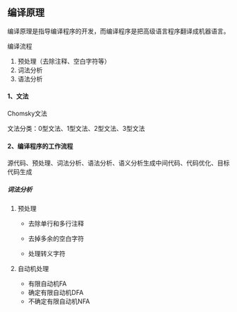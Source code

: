 ## 编译原理

编译原理是指导编译程序的开发，而编译程序是把高级语言程序翻译成机器语言。

编译流程

1. 预处理（去除注释、空白字符等）
2. 词法分析
3. 语法分析

#### 1、文法

Chomsky文法

文法分类：0型文法、1型文法、2型文法、3型文法

#### 2、编译程序的工作流程

源代码、预处理、词法分析、语法分析、语义分析生成中间代码、代码优化、目标代码生成

##### 词法分析

1. 预处理

   - 去除单行和多行注释

   - 去掉多余的空白字符

   - 处理转义字符

2. 自动机处理

   - 有限自动机FA
   - 确定有限自动机DFA
   - 不确定有限自动机NFA
